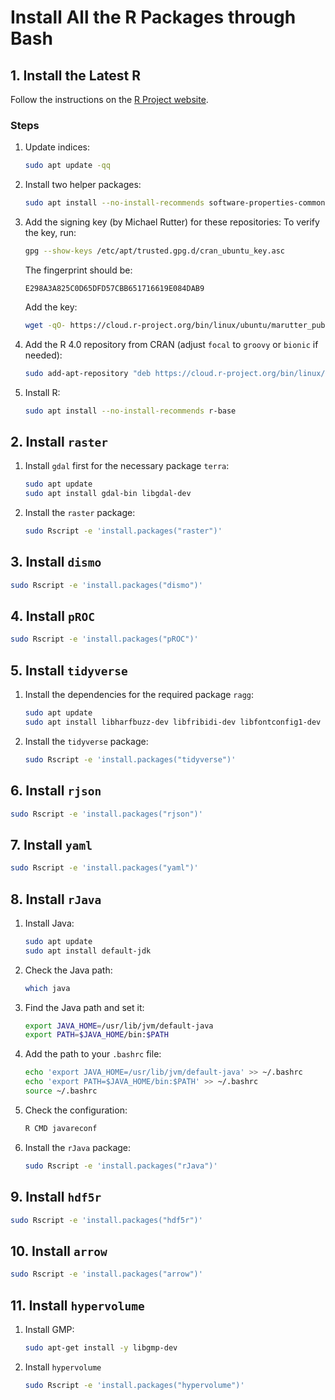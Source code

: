 # Install All the R Packages through Bash

## 1. Install the Latest R
Follow the instructions on the [R Project website](https://cran.csie.ntu.edu.tw/).

### Steps
1. Update indices:
   ```bash
   sudo apt update -qq
   ```

2. Install two helper packages:
   ```bash
   sudo apt install --no-install-recommends software-properties-common dirmngr
   ```

3. Add the signing key (by Michael Rutter) for these repositories:
   To verify the key, run:
   ```bash
   gpg --show-keys /etc/apt/trusted.gpg.d/cran_ubuntu_key.asc
   ```
   The fingerprint should be:
   ```
   E298A3A825C0D65DFD57CBB651716619E084DAB9
   ```
   Add the key:
   ```bash
   wget -qO- https://cloud.r-project.org/bin/linux/ubuntu/marutter_pubkey.asc | sudo tee -a /etc/apt/trusted.gpg.d/cran_ubuntu_key.asc
   ```

4. Add the R 4.0 repository from CRAN (adjust `focal` to `groovy` or `bionic` if needed):
   ```bash
   sudo add-apt-repository "deb https://cloud.r-project.org/bin/linux/ubuntu $(lsb_release -cs)-cran40/"
   ```

5. Install R:
   ```bash
   sudo apt install --no-install-recommends r-base
   ```

## 2. Install `raster`
1. Install `gdal` first for the necessary package `terra`:
   ```bash
   sudo apt update
   sudo apt install gdal-bin libgdal-dev
   ```

2. Install the `raster` package:
   ```bash
   sudo Rscript -e 'install.packages("raster")'
   ```

## 3. Install `dismo`
```bash
sudo Rscript -e 'install.packages("dismo")'
```

## 4. Install `pROC`
```bash
sudo Rscript -e 'install.packages("pROC")'
```

## 5. Install `tidyverse`
1. Install the dependencies for the required package `ragg`:
   ```bash
   sudo apt update
   sudo apt install libharfbuzz-dev libfribidi-dev libfontconfig1-dev
   ```

2. Install the `tidyverse` package:
   ```bash
   sudo Rscript -e 'install.packages("tidyverse")'
   ```

## 6. Install `rjson`
```bash
sudo Rscript -e 'install.packages("rjson")'
```

## 7. Install `yaml`
```bash
sudo Rscript -e 'install.packages("yaml")'
```

## 8. Install `rJava`
1. Install Java:
   ```bash
   sudo apt update
   sudo apt install default-jdk
   ```

2. Check the Java path:
   ```bash
   which java
   ```

3. Find the Java path and set it:
   ```bash
   export JAVA_HOME=/usr/lib/jvm/default-java
   export PATH=$JAVA_HOME/bin:$PATH
   ```

4. Add the path to your `.bashrc` file:
   ```bash
   echo 'export JAVA_HOME=/usr/lib/jvm/default-java' >> ~/.bashrc
   echo 'export PATH=$JAVA_HOME/bin:$PATH' >> ~/.bashrc
   source ~/.bashrc
   ```

5. Check the configuration:
   ```bash
   R CMD javareconf
   ```

6. Install the `rJava` package:
   ```bash
   sudo Rscript -e 'install.packages("rJava")'
   ```

## 9. Install `hdf5r`
```bash
sudo Rscript -e 'install.packages("hdf5r")'
```

## 10. Install `arrow`
```bash
sudo Rscript -e 'install.packages("arrow")'
```

## 11. Install `hypervolume`
1. Install GMP:
    ```bash
    sudo apt-get install -y libgmp-dev
    ```
    
2. Install `hypervolume`
    ```bash
    sudo Rscript -e 'install.packages("hypervolume")'
    ```